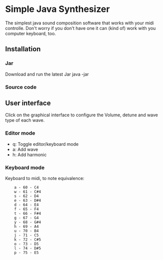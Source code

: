 # Simple Java Synthesizer

The simplest java sound composition software that works with your midi controlle. Don't worry if you don't have one it can (kind of) work with you computer keyboard, too.

## Installation
### Jar
Download and run the latest Jar java -jar 
### Source code


## User interface

Click on the graphical interface to configure the Volume, detune and wave type of each wave.

### Editor mode

* q: Toggle editor/keyboard mode
* a: Add wave
* h: Add harmonic


### Keyboard mode

Keyboard to midi, to note equivalence:

        a - 60 - C4
        w - 61 - C#4
        s - 62 - D4
        e - 63 - D#4
        d - 64 - E4
        f - 65 - F4 
        t - 66 - F#4 
        g - 67 - G4
        y - 68 - G#4
        h - 69 - A4
        u - 70 - B4
        j - 71 - C5
        k - 72 - C#5
        o - 73 - D5
        l - 74 - D#5
        p - 75 - E5

